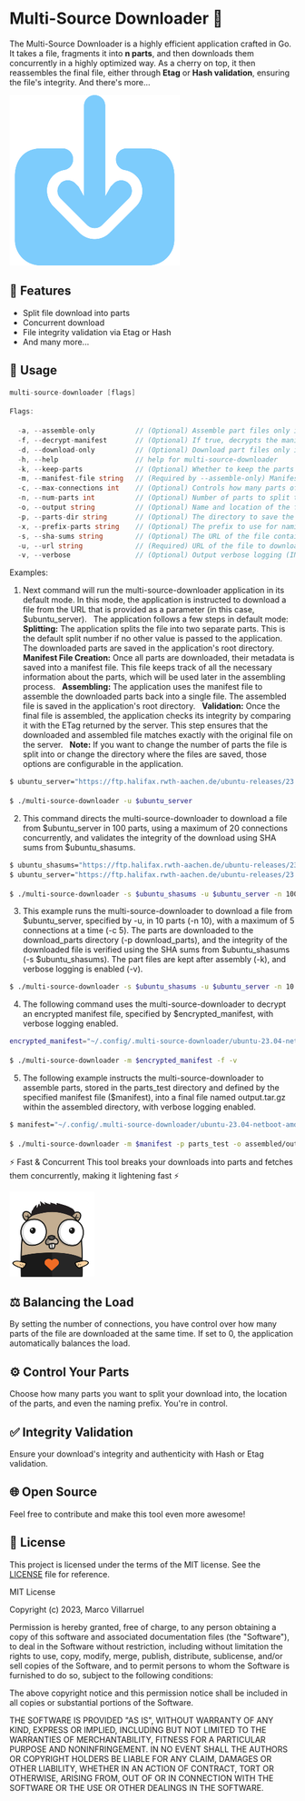 # Multi-Source Downloader :rocket:
The Multi-Source Downloader is a highly efficient application crafted in Go. It takes a file, fragments it into **n parts**, and then downloads them concurrently in a highly optimized way. As a cherry on top, it then reassembles the final file, either through **Etag** or **Hash validation**, ensuring the file's integrity. And there's more...

![Downloader Graphic](./images/downloader.png)

## :pushpin: Features
* Split file download into parts
* Concurrent download
* File integrity validation via Etag or Hash
* And many more...

## :wrench: Usage
```go
multi-source-downloader [flags]

Flags:

  -a, --assemble-only          // (Optional) Assemble part files only if true and --parts-dir and --manifest flags are passed
  -f, --decrypt-manifest       // (Optional) If true, decrypts the manifest file
  -d, --download-only          // (Optional) Download part files only if true
  -h, --help                   // help for multi-source-downloader
  -k, --keep-parts             // (Optional) Whether to keep the parts files after assembly
  -m, --manifest-file string   // (Required by --assemble-only) Manifest file (must be decrypted) to pass to the main function
  -c, --max-connections int    // (Optional) Controls how many parts of the file are downloaded at the same time.
  -n, --num-parts int          // (Optional) Number of parts to split the download into (default 5)
  -o, --output string          // (Optional) Name and location of the final output file
  -p, --parts-dir string       // (Optional) The directory to save the parts files
  -x, --prefix-parts string    // (Optional) The prefix to use for naming the parts files (default "output-")
  -s, --sha-sums string        // (Optional) The URL of the file containing the hashes.
  -u, --url string             // (Required) URL of the file to download
  -v, --verbose                // (Optional) Output verbose logging (INFO and Debug), verbose not passed only output INFO logging.
```

Examples:

1. Next command will run the multi-source-downloader application in its default mode. In this mode, the application is instructed to download a file from the URL that is provided as a parameter (in this case, $ubuntu_server).
&nbsp;
      The application follows a few steps in default mode:
&nbsp;
      **Splitting:** The application splits the file into two separate parts. This is the default split number if no other value is passed to the application. The downloaded parts are saved in the application's root directory.
&nbsp;
      **Manifest File Creation:** Once all parts are downloaded, their metadata is saved into a manifest file. This file keeps track of all the necessary information about the parts, which will be used later in the assembling process.
&nbsp;
      **Assembling:** The application uses the manifest file to assemble the downloaded parts back into a single file. The assembled file is saved in the application's root directory.
&nbsp;
      **Validation:** Once the final file is assembled, the application checks its integrity by comparing it with the ETag returned by the server. This step ensures that the downloaded and assembled file matches exactly with the original file on the server.
&nbsp;
      **Note:** If you want to change the number of parts the file is split into or change the directory where the files are saved, those options are configurable in the application. 

```bash
$ ubuntu_server="https://ftp.halifax.rwth-aachen.de/ubuntu-releases/23.04/ubuntu-23.04-netboot-amd64.tar.gz"

$ ./multi-source-downloader -u $ubuntu_server
```

2. This command directs the multi-source-downloader to download a file from $ubuntu_server in 100 parts, using a maximum of 20 connections concurrently, and validates the integrity of the download using SHA sums from $ubuntu_shasums.
```bash
$ ubuntu_shasums="https://ftp.halifax.rwth-aachen.de/ubuntu-releases/23.04/SHA256SUMS"
$ ubuntu_server="https://ftp.halifax.rwth-aachen.de/ubuntu-releases/23.04/ubuntu-23.04-netboot-amd64.tar.gz"

$ ./multi-source-downloader -s $ubuntu_shasums -u $ubuntu_server -n 100 -c 20
```

3. This example runs the multi-source-downloader to download a file from $ubuntu_server, specified by -u, in 10 parts (-n 10), with a maximum of 5 connections at a time (-c 5). The parts are downloaded to the download_parts directory (-p download_parts), and the integrity of the downloaded file is verified using the SHA sums from $ubuntu_shasums (-s $ubuntu_shasums). The part files are kept after assembly (-k), and verbose logging is enabled (-v).
```bash
$ ./multi-source-downloader -s $ubuntu_shasums -u $ubuntu_server -n 10 -c 5 -d -p download_parts -k -v
```

4. The following command uses the multi-source-downloader to decrypt an encrypted manifest file, specified by $encrypted_manifest, with verbose logging enabled.
```bash
encrypted_manifest="~/.config/.multi-source-downloader/ubuntu-23.04-netboot-amd64.manifest.51628721468495e921b639a4121e7342.json.enc"

$ ./multi-source-downloader -m $encrypted_manifest -f -v
```

5. The following example instructs the multi-source-downloader to assemble parts, stored in the parts_test directory and defined by the specified manifest file ($manifest), into a final file named output.tar.gz within the assembled directory, with verbose logging enabled.
```bash
$ manifest="~/.config/.multi-source-downloader/ubuntu-23.04-netboot-amd64.manifest.51628721468495e921b639a4121e7342.json"

$ ./multi-source-downloader -m $manifest -p parts_test -o assembled/output.tar.gz -a -v
```
:zap: Fast & Concurrent
This tool breaks your downloads into parts and fetches them concurrently, making it lightening fast :zap:

![Downloader Graphic](./images/concurrency.png)

## :balance_scale: Balancing the Load
By setting the number of connections, you have control over how many parts of the file are downloaded at the same time. If set to 0, the application automatically balances the load.

## :gear: Control Your Parts
Choose how many parts you want to split your download into, the location of the parts, and even the naming prefix. You're in control.

## :white_check_mark: Integrity Validation
Ensure your download's integrity and authenticity with Hash or Etag validation.

## :globe_with_meridians: Open Source
Feel free to contribute and make this tool even more awesome!

## :page_with_curl: License
This project is licensed under the terms of the MIT license. See the [LICENSE](LICENSE) file for reference.

MIT License

Copyright (c) 2023, Marco Villarruel

Permission is hereby granted, free of charge, to any person obtaining a copy
of this software and associated documentation files (the "Software"), to deal
in the Software without restriction, including without limitation the rights
to use, copy, modify, merge, publish, distribute, sublicense, and/or sell
copies of the Software, and to permit persons to whom the Software is
furnished to do so, subject to the following conditions:

The above copyright notice and this permission notice shall be included in all
copies or substantial portions of the Software.

THE SOFTWARE IS PROVIDED "AS IS", WITHOUT WARRANTY OF ANY KIND, EXPRESS OR
IMPLIED, INCLUDING BUT NOT LIMITED TO THE WARRANTIES OF MERCHANTABILITY,
FITNESS FOR A PARTICULAR PURPOSE AND NONINFRINGEMENT. IN NO EVENT SHALL THE
AUTHORS OR COPYRIGHT HOLDERS BE LIABLE FOR ANY CLAIM, DAMAGES OR OTHER
LIABILITY, WHETHER IN AN ACTION OF CONTRACT, TORT OR OTHERWISE, ARISING FROM,
OUT OF OR IN CONNECTION WITH THE SOFTWARE OR THE USE OR OTHER DEALINGS IN THE
SOFTWARE.

